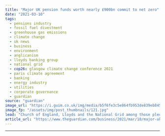 ```yaml
---
title: "Major UK pension funds worth nearly £900bn commit to net zero"
date: "2021-03-10"
tags: 
  - pensions industry
  - fossil fuel divestment
  - greenhouse gas emissions
  - climate change
  - uk news
  - business
  - environment
  - anglicanism
  - lloyds banking group
  - national grid
  - cop26: glasgow climate change conference 2021
  - paris climate agreement
  - banking
  - energy industry
  - utilities
  - corporate governance
  - guardian
source: "guardian"
image_url: "https://i.guim.co.uk/img/media/b5f6fe3c5e864fb953de839eb845649494b52f4f/0_63_4500_2700/master/4500.jpg?width=460&quality=85&auto=format&fit=max&s=72a86fdb9a88b2a45cd465908bce225f"
image_fp: "/assets/img/post_thumbnails/121.jpg"
lead: "Church of England, Lloyds and the National Grid among those pledging to meet 2050 targetMajor pension funds that own assets worth £870bn, including those of the Church of England, Lloyds Banking Group and the National Grid, have committed to cutting ..."
article_url: "https://www.theguardian.com/business/2021/mar/10/major-uk-pension-funds-worth-nearly-900bn-commit-to-net-zero"
---
```


---
